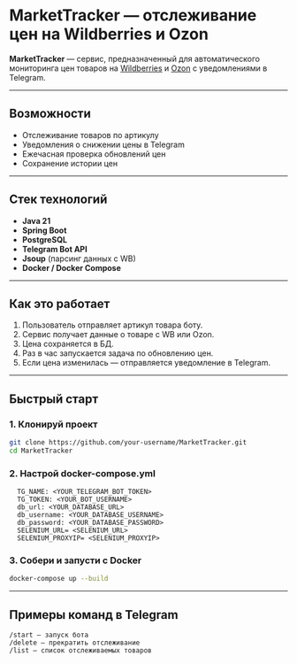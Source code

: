 # MarketTracker — отслеживание цен на Wildberries и Ozon

**MarketTracker** — сервис, предназначенный для автоматического мониторинга цен товаров на [Wildberries](https://www.wildberries.ru/) и [Ozon](https://www.ozon.ru/) с уведомлениями в Telegram.

---

##  Возможности

- Отслеживание товаров по артикулу
- Уведомления о снижении цены в Telegram
- Ежечасная проверка обновлений цен
- Сохранение истории цен
---

##  Стек технологий

- **Java 21**
- **Spring Boot**
- **PostgreSQL**
- **Telegram Bot API**
- **Jsoup** (парсинг данных с WB)
- **Docker / Docker Compose**

---

## Как это работает

1. Пользователь отправляет артикул товара боту.
2. Сервис получает данные о товаре с WB или Ozon.
3. Цена сохраняется в БД.
4. Раз в час запускается задача по обновлению цен.
5. Если цена изменилась — отправляется уведомление в Telegram.

---

##  Быстрый старт

### 1. Клонируй проект

```bash
git clone https://github.com/your-username/MarketTracker.git
cd MarketTracker
```

### 2. Настрой docker-compose.yml

```environment:
  TG_NAME: <YOUR_TELEGRAM_BOT_TOKEN>
  TG_TOKEN: <YOUR_BOT_USERNAME>
  db_url: <YOUR_DATABASE_URL>
  db_username: <YOUR_DATABASE_USERNAME>
  db_password: <YOUR_DATABASE_PASSWORD>
  SELENIUM_URL= <SELENIUM_URL>
  SELENIUM_PROXYIP= <SELENIUM_PROXYIP>
```

### 3. Собери и запусти с Docker

```bash
docker-compose up --build
```

---

##  Примеры команд в Telegram

```
/start — запуск бота
/delete — прекратить отслеживание
/list — список отслеживаемых товаров
```
